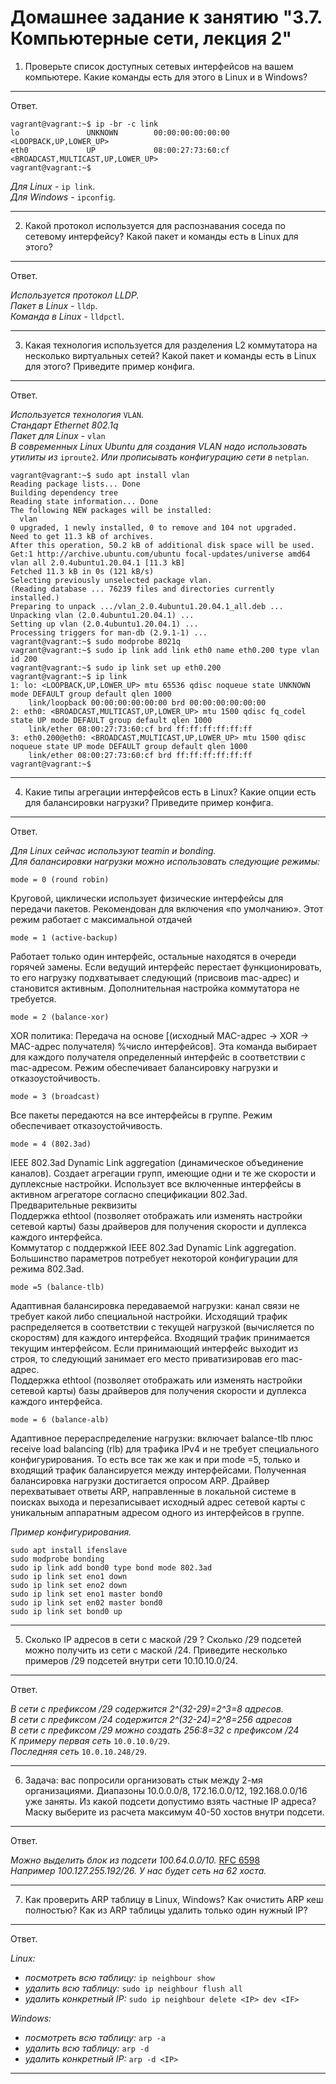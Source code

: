 # Домашнее задание к занятию "3.7. Компьютерные сети, лекция 2"

1. Проверьте список доступных сетевых интерфейсов на вашем компьютере. Какие команды есть для этого в Linux и в Windows?

---

Ответ.

```
vagrant@vagrant:~$ ip -br -c link
lo               UNKNOWN        00:00:00:00:00:00 <LOOPBACK,UP,LOWER_UP> 
eth0             UP             08:00:27:73:60:cf <BROADCAST,MULTICAST,UP,LOWER_UP> 
vagrant@vagrant:~$ 
```

*Для Linux -* `ip link`.  
*Для Windows -* `ipconfig`.

---

2. Какой протокол используется для распознавания соседа по сетевому интерфейсу? Какой пакет и команды есть в Linux для этого?

---

Ответ.

*Используется протокол LLDP.*  
*Пакет в Linux -* `lldp`.  
*Команда в Linux -* `lldpctl`.

---

3. Какая технология используется для разделения L2 коммутатора на несколько виртуальных сетей? Какой пакет и команды есть в Linux для этого? Приведите пример конфига.

---

Ответ.

*Используется технология* `VLAN`.  
*Стандарт Ethernet 802.1q*  
*Пакет для Linux -* `vlan`  
*В современных Linux Ubuntu для создания VLAN надо использовать утилиты из* `iproute2`. *Или прописывать конфигурацию сети в* `netplan`.


```
vagrant@vagrant:~$ sudo apt install vlan
Reading package lists... Done
Building dependency tree       
Reading state information... Done
The following NEW packages will be installed:
  vlan
0 upgraded, 1 newly installed, 0 to remove and 104 not upgraded.
Need to get 11.3 kB of archives.
After this operation, 50.2 kB of additional disk space will be used.
Get:1 http://archive.ubuntu.com/ubuntu focal-updates/universe amd64 vlan all 2.0.4ubuntu1.20.04.1 [11.3 kB]
Fetched 11.3 kB in 0s (121 kB/s) 
Selecting previously unselected package vlan.
(Reading database ... 76239 files and directories currently installed.)
Preparing to unpack .../vlan_2.0.4ubuntu1.20.04.1_all.deb ...
Unpacking vlan (2.0.4ubuntu1.20.04.1) ...
Setting up vlan (2.0.4ubuntu1.20.04.1) ...
Processing triggers for man-db (2.9.1-1) ...
vagrant@vagrant:~$ sudo modprobe 8021q
vagrant@vagrant:~$ sudo ip link add link eth0 name eth0.200 type vlan id 200
vagrant@vagrant:~$ sudo ip link set up eth0.200
vagrant@vagrant:~$ ip link
1: lo: <LOOPBACK,UP,LOWER_UP> mtu 65536 qdisc noqueue state UNKNOWN mode DEFAULT group default qlen 1000
    link/loopback 00:00:00:00:00:00 brd 00:00:00:00:00:00
2: eth0: <BROADCAST,MULTICAST,UP,LOWER_UP> mtu 1500 qdisc fq_codel state UP mode DEFAULT group default qlen 1000
    link/ether 08:00:27:73:60:cf brd ff:ff:ff:ff:ff:ff
3: eth0.200@eth0: <BROADCAST,MULTICAST,UP,LOWER_UP> mtu 1500 qdisc noqueue state UP mode DEFAULT group default qlen 1000
    link/ether 08:00:27:73:60:cf brd ff:ff:ff:ff:ff:ff
vagrant@vagrant:~$ 
```


---

4. Какие типы агрегации интерфейсов есть в Linux? Какие опции есть для балансировки нагрузки? Приведите пример конфига.

---

Ответ.


*Для Linux сейчас используют teamin и bonding.*  
*Для балансировки нагрузки можно использовать следующие режимы:*



    mode = 0 (round robin) 

Круговой, циклически использует физические интерфейсы для передачи пакетов. Рекомендован для включения «по умолчанию». Этот режим работает с максимальной отдачей

    mode = 1 (active-backup)

Работает только один интерфейс, остальные находятся в очереди горячей замены. Если ведущий интерфейс перестает функционировать, то его нагрузку подхватывает следующий (присвоив mac-адрес) и становится активным. Дополнительная настройка коммутатора не требуется.

    mode = 2 (balance-xor)

XOR политика: Передача на основе [(исходный MAC-адрес → XOR → MAC-адрес получателя) %число интерфейсов]. Эта команда выбирает для каждого получателя определенный интерфейс в соответствии с mac-адресом. Режим обеспечивает балансировку нагрузки и отказоустойчивость.

    mode = 3 (broadcast)

Все пакеты передаются на все интерфейсы в группе. Режим обеспечивает отказоустойчивость.

    mode = 4 (802.3ad)

IEEE 802.3ad Dynamic Link aggregation (динамическое объединение каналов). Создает агрегации групп, имеющие одни и те же скорости и дуплексные настройки. Использует все включенные интерфейсы в активном агрегаторе согласно спецификации 802.3ad.  
Предварительные реквизиты  
Поддержка ethtool (позволяет отображать или изменять настройки сетевой карты) базы драйверов для получения скорости и дуплекса каждого интерфейса.  
Коммутатор с поддержкой IEEE 802.3ad Dynamic Link aggregation. Большинство параметров потребует некоторой конфигурации для режима 802.3ad.

    mode =5 (balance-tlb)

Адаптивная балансировка передаваемой нагрузки: канал связи не требует какой либо специальной настройки. Исходящий трафик распределяется в соответствии с текущей нагрузкой (вычисляется по скоростям) для каждого интерфейса. Входящий трафик принимается текущим интерфейсом. Если принимающий интерфейс выходит из строя, то следующий занимает его место приватизировав его mac-адрес.  
Поддержка ethtool (позволяет отображать или изменять настройки сетевой карты) базы драйверов для получения скорости и дуплекса каждого интерфейса.

    mode = 6 (balance-alb)

Адаптивное перераспределение нагрузки: включает balance-tlb плюс receive load balancing (rlb) для трафика IPv4 и не требует специального конфигурирования. То есть все так же как и при mode =5, только и входящий трафик балансируется между интерфейсами. Полученная балансировка нагрузки достигается опросом ARP. Драйвер перехватывает ответы ARP, направленные в локальной системе в поисках выхода и перезаписывает исходный адрес сетевой карты с уникальным аппаратным адресом одного из интерфейсов в группе.

*Пример конфигурирования.*

```
sudo apt install ifenslave
sudo modprobe bonding
sudo ip link add bond0 type bond mode 802.3ad
sudo ip link set eno1 down
sudo ip link set eno2 down
sudo ip link set eno1 master bond0
sudo ip link set en02 master bond0
sudo ip link set bond0 up
```

---

5. Сколько IP адресов в сети с маской /29 ? Сколько /29 подсетей можно получить из сети с маской /24. Приведите несколько примеров /29 подсетей внутри сети 10.10.10.0/24.

---

Ответ.


*В сети с префиксом /29 содержится 2^(32-29)=2^3=8 адресов.*  
*В сети с префиксом /24 содержится 2^(32-24)=2^8=256 адресов*  
*В сети с префиксом /29 можно создать 256:8=32 с префиксом /24*  
*К примеру первая сеть* `10.0.10.0/29`.  
*Последняя сеть* `10.0.10.248/29`.  

---

6. Задача: вас попросили организовать стык между 2-мя организациями. Диапазоны 10.0.0.0/8, 172.16.0.0/12, 192.168.0.0/16 уже заняты. Из какой подсети допустимо взять частные IP адреса? Маску выберите из расчета максимум 40-50 хостов внутри подсети.

---

Ответ.

*Можно выделить блок из  подсети 100.64.0.0/10.* [RFC 6598](https://www.rfc-editor.org/rfc/rfc6598.html)  
*Например 100.127.255.192/26. У нас будет сеть на 62 хоста.*  

---

7. Как проверить ARP таблицу в Linux, Windows? Как очистить ARP кеш полностью? Как из ARP таблицы удалить только один нужный IP?

---

Ответ.


*Linux:*  
 - *посмотреть всю таблицу:* `ip neighbour show`  
 - *удалить всю таблицу:* `sudo ip neighbour flush all`  
 - *удалить конкретный IP:* `sudo ip neighbour delete <IP> dev <IF>`


*Windows:* 
 - *посмотреть всю таблицу:* `arp -a`  
 - *удалить всю таблицу:* `arp -d`  
 - *удалить конкретный IP:* `arp -d <IP>`

---

